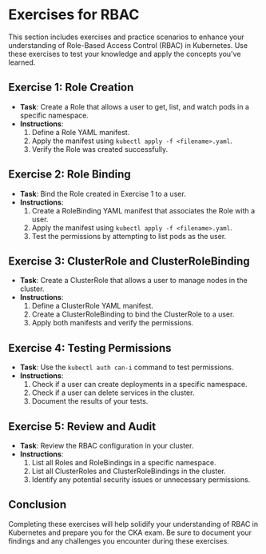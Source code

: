 # Exercises for RBAC

This section includes exercises and practice scenarios to enhance your understanding of Role-Based Access Control (RBAC) in Kubernetes. Use these exercises to test your knowledge and apply the concepts you've learned.

## Exercise 1: Role Creation
- **Task**: Create a Role that allows a user to get, list, and watch pods in a specific namespace.
- **Instructions**:
  1. Define a Role YAML manifest.
  2. Apply the manifest using `kubectl apply -f <filename>.yaml`.
  3. Verify the Role was created successfully.

## Exercise 2: Role Binding
- **Task**: Bind the Role created in Exercise 1 to a user.
- **Instructions**:
  1. Create a RoleBinding YAML manifest that associates the Role with a user.
  2. Apply the manifest using `kubectl apply -f <filename>.yaml`.
  3. Test the permissions by attempting to list pods as the user.

## Exercise 3: ClusterRole and ClusterRoleBinding
- **Task**: Create a ClusterRole that allows a user to manage nodes in the cluster.
- **Instructions**:
  1. Define a ClusterRole YAML manifest.
  2. Create a ClusterRoleBinding to bind the ClusterRole to a user.
  3. Apply both manifests and verify the permissions.

## Exercise 4: Testing Permissions
- **Task**: Use the `kubectl auth can-i` command to test permissions.
- **Instructions**:
  1. Check if a user can create deployments in a specific namespace.
  2. Check if a user can delete services in the cluster.
  3. Document the results of your tests.

## Exercise 5: Review and Audit
- **Task**: Review the RBAC configuration in your cluster.
- **Instructions**:
  1. List all Roles and RoleBindings in a specific namespace.
  2. List all ClusterRoles and ClusterRoleBindings in the cluster.
  3. Identify any potential security issues or unnecessary permissions.

## Conclusion
Completing these exercises will help solidify your understanding of RBAC in Kubernetes and prepare you for the CKA exam. Be sure to document your findings and any challenges you encounter during these exercises.